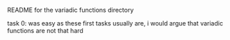 README for the variadic functions directory

task 0: was easy as these first tasks usually are, i would argue that variadic functions are not that hard